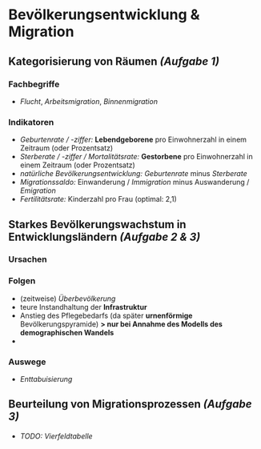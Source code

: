 # Bevölkerungsentwicklung & Migration

## Kategorisierung von Räumen *(Aufgabe 1)*

### Fachbegriffe 
- *Flucht*, *Arbeitsmigration*, *Binnenmigration*

### Indikatoren
- *Geburtenrate / -ziffer:* **Lebendgeborene** pro Einwohnerzahl in einem Zeitraum (oder Prozentsatz)
- *Sterberate / -ziffer / Mortalitätsrate:* **Gestorbene** pro Einwohnerzahl in einem Zeitraum (oder Prozentsatz)
- *natürliche Bevölkerungsentwicklung:* *Geburtenrate* minus *Sterberate*
- *Migrationssaldo:* Einwanderung / *Immigration* minus Auswanderung / *Emigration*
- *Fertilitätsrate:* Kinderzahl pro Frau (optimal: 2,1)

## Starkes Bevölkerungswachstum in Entwicklungsländern *(Aufgabe 2 & 3)*

### Ursachen

### Folgen
- (zeitweise) *Überbevölkerung*
- teure Instandhaltung der **Infrastruktur**
- Anstieg des Pflegebedarfs (da später **urnenförmige** Bevölkerungspyramide)
	**> nur bei Annahme des Modells des demographischen Wandels**
- 

### Auswege
- *Enttabuisierung*

## Beurteilung von Migrationsprozessen *(Aufgabe 3)*

- *TODO: Vierfeldtabelle*
<!--stackedit_data:
eyJoaXN0b3J5IjpbLTE2OTQwNTcyMjIsMTc2MzU3NTE2NywtNj
A5Njk2Nzc5LC03NTIxNjA4NzFdfQ==
-->
